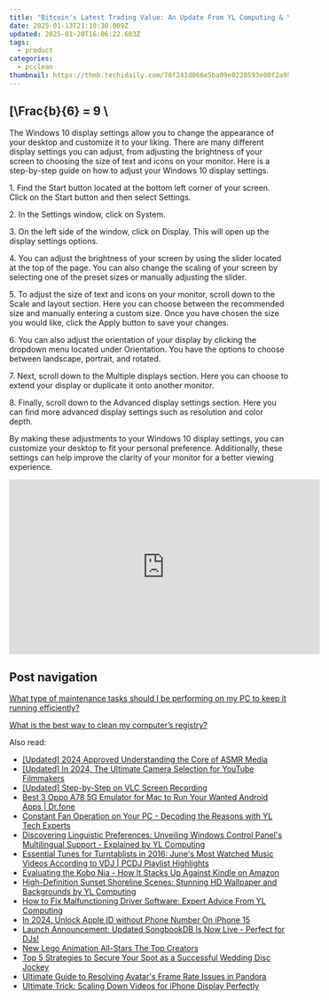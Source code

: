 ```yaml
---
title: "Bitcoin's Latest Trading Value: An Update From YL Computing & YL Software Experts"
date: 2025-01-13T21:10:30.009Z
updated: 2025-01-20T16:06:22.603Z
tags:
  - product
categories:
  - pcclean
thumbnail: https://thmb.techidaily.com/70f241d066e5ba09e0220593e00f2a957d64d581fb486617b19976fb6093a216.jpg
---
```


## \[\Frac{b}{6} = 9 \

The Windows 10 display settings allow you to change the appearance of your desktop and customize it to your liking. There are many different display settings you can adjust, from adjusting the brightness of your screen to choosing the size of text and icons on your monitor. Here is a step-by-step guide on how to adjust your Windows 10 display settings. 

1\. Find the Start button located at the bottom left corner of your screen. Click on the Start button and then select Settings.

2\. In the Settings window, click on System.

3\. On the left side of the window, click on Display. This will open up the display settings options. 

4\. You can adjust the brightness of your screen by using the slider located at the top of the page. You can also change the scaling of your screen by selecting one of the preset sizes or manually adjusting the slider.

5\. To adjust the size of text and icons on your monitor, scroll down to the Scale and layout section. Here you can choose between the recommended size and manually entering a custom size. Once you have chosen the size you would like, click the Apply button to save your changes.

6\. You can also adjust the orientation of your display by clicking the dropdown menu located under Orientation. You have the options to choose between landscape, portrait, and rotated.

7\. Next, scroll down to the Multiple displays section. Here you can choose to extend your display or duplicate it onto another monitor.

8\. Finally, scroll down to the Advanced display settings section. Here you can find more advanced display settings such as resolution and color depth. 

By making these adjustments to your Windows 10 display settings, you can customize your desktop to fit your personal preference. Additionally, these settings can help improve the clarity of your monitor for a better viewing experience.

<!-- affiliate ads begin -->
<iframe width="560" height="315" src="https://www.youtube.com/embed/W5aJC8okA8s?si=L2rnYAp-gmGlLQSf" title="YouTube video player" frameborder="0" allow="accelerometer; autoplay; clipboard-write; encrypted-media; gyroscope; picture-in-picture; web-share" referrerpolicy="strict-origin-when-cross-origin" allowfullscreen></iframe>
<!-- affiliate ads end -->

## Post navigation

[What type of maintenance tasks should I be performing on my PC to keep it running efficiently?](https://tools.techidaily.com/pcclean/products/)

[What is the best way to clean my computer’s registry?](https://tools.techidaily.com/pcclean/products/)

<ins class="adsbygoogle"
     style="display:block"
     data-ad-format="autorelaxed"
     data-ad-client="ca-pub-7571918770474297"
     data-ad-slot="1223367746"></ins>

<ins class="adsbygoogle"
     style="display:block"
     data-ad-client="ca-pub-7571918770474297"
     data-ad-slot="8358498916"
     data-ad-format="auto"
     data-full-width-responsive="true"></ins>

<span class="atpl-alsoreadstyle">Also read:</span>
<div><ul>
<li><a href="https://youtube-lab.techidaily.com/ed-2024-approved-understanding-the-core-of-asmr-media/"><u>[Updated] 2024 Approved Understanding the Core of ASMR Media</u></a></li>
<li><a href="https://youtube-blog.techidaily.com/ed-in-2024-the-ultimate-camera-selection-for-youtube-filmmakers/"><u>[Updated] In 2024, The Ultimate Camera Selection for YouTube Filmmakers</u></a></li>
<li><a href="https://digital-screen-recording.techidaily.com/updated-step-by-step-on-vlc-screen-recording/"><u>[Updated] Step-by-Step on VLC Screen Recording</u></a></li>
<li><a href="https://screen-mirror.techidaily.com/best-3-oppo-a78-5g-emulator-for-mac-to-run-your-wanted-android-apps-drfone-by-drfone-android/"><u>Best 3 Oppo A78 5G Emulator for Mac to Run Your Wanted Android Apps | Dr.fone</u></a></li>
<li><a href="https://win-hot.techidaily.com/constant-fan-operation-on-your-pc-decoding-the-reasons-with-yl-tech-experts/"><u>Constant Fan Operation on Your PC - Decoding the Reasons with YL Tech Experts</u></a></li>
<li><a href="https://win-hot.techidaily.com/discovering-linguistic-preferences-unveiling-windows-control-panels-multilingual-support-explained-by-yl-computing/"><u>Discovering Linguistic Preferences: Unveiling Windows Control Panel's Multilingual Support - Explained by YL Computing</u></a></li>
<li><a href="https://win-hot.techidaily.com/essential-tunes-for-turntablists-in-2016-junes-most-watched-music-videos-according-to-vdj-pcdj-playlist-highlights/"><u>Essential Tunes for Turntablists in 2016: June's Most Watched Music Videos According to VDJ | PCDJ Playlist Highlights</u></a></li>
<li><a href="https://buynow-help.techidaily.com/evaluating-the-kobo-nia-how-it-stacks-up-against-kindle-on-amazon/"><u>Evaluating the Kobo Nia - How It Stacks Up Against Kindle on Amazon</u></a></li>
<li><a href="https://win-hot.techidaily.com/high-definition-sunset-shoreline-scenes-stunning-hd-wallpaper-and-backgrounds-by-yl-computing/"><u>High-Definition Sunset Shoreline Scenes: Stunning HD Wallpaper and Backgrounds by YL Computing</u></a></li>
<li><a href="https://win-hot.techidaily.com/how-to-fix-malfunctioning-driver-software-expert-advice-from-yl-computing/"><u>How to Fix Malfunctioning Driver Software: Expert Advice From YL Computing</u></a></li>
<li><a href="https://apple-account.techidaily.com/in-2024-unlock-apple-id-without-phone-number-on-iphone-15-by-drfone-ios/"><u>In 2024, Unlock Apple ID without Phone Number On iPhone 15</u></a></li>
<li><a href="https://win-hot.techidaily.com/launch-announcement-updated-songbookdb-is-now-live-perfect-for-djs/"><u>Launch Announcement: Updated SongbookDB Is Now Live - Perfect for DJs!</u></a></li>
<li><a href="https://ai-driven-video-production.techidaily.com/new-lego-animation-all-stars-the-top-creators/"><u>New Lego Animation All-Stars The Top Creators</u></a></li>
<li><a href="https://win-hot.techidaily.com/top-5-strategies-to-secure-your-spot-as-a-successful-wedding-disc-jockey/"><u>Top 5 Strategies to Secure Your Spot as a Successful Wedding Disc Jockey</u></a></li>
<li><a href="https://win-blog.techidaily.com/ultimate-guide-to-resolving-avatars-frame-rate-issues-in-pandora/"><u>Ultimate Guide to Resolving Avatar's Frame Rate Issues in Pandora</u></a></li>
<li><a href="https://solve-help.techidaily.com/ultimate-trick-scaling-down-videos-for-iphone-display-perfectly/"><u>Ultimate Trick: Scaling Down Videos for iPhone Display Perfectly</u></a></li>
</ul></div>

